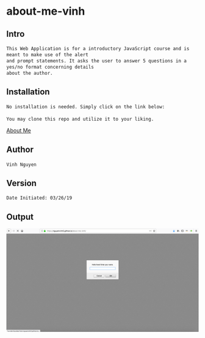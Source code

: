 # about-me-vinh

## Intro

    This Web Application is for a introductory JavaScript course and is meant to make use of the alert 
    and prompt statements. It asks the user to answer 5 questions in a yes/no format concerning details 
    about the author.

## Installation

    No installation is needed. Simply click on the link below:

    You may clone this repo and utilize it to your liking.

  [About Me](https://nguyenvinh2.github.io/about-me-vinh/)

## Author

    Vinh Nguyen

## Version

    Date Initiated: 03/26/19

## Output

![Image](img/output.png)
